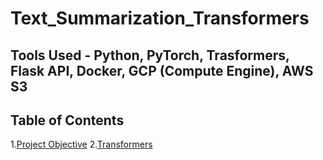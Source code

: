 # Text_Summarization_Transformers

## Tools Used - Python, PyTorch, Trasformers, Flask API, Docker, GCP (Compute Engine), AWS S3

## Table of Contents
1.[Project Objective](#project-objective)
2.[Transformers](#text_summarization_transformers)
